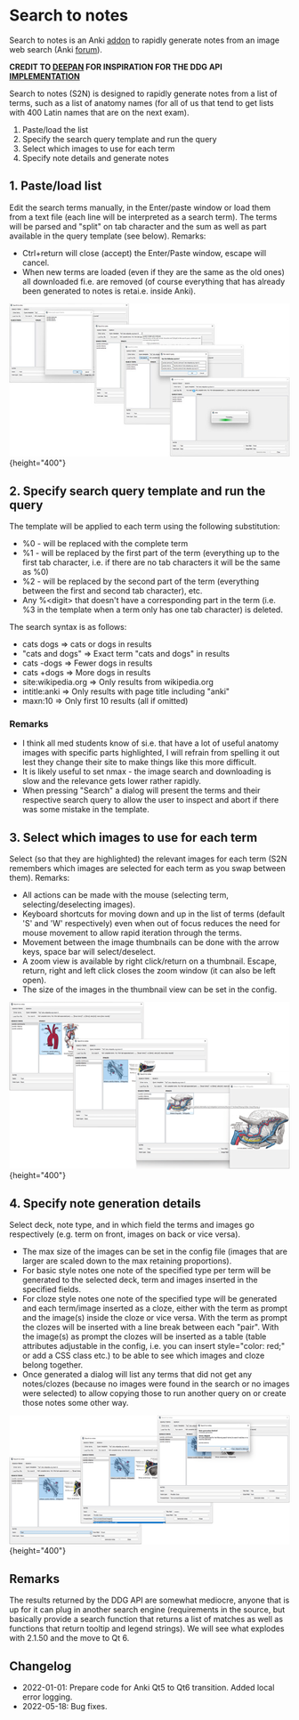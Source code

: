 # Search to notes

Search to notes is an Anki [addon](https://ankiweb.net/shared/info/1034341786) to rapidly generate notes from an image web search (Anki [forum](https://forums.ankiweb.net/t/search-to-notes-support-thread/16286)).

**CREDIT TO [DEEPAN](https://github.com/deepanprabhu) FOR INSPIRATION FOR THE DDG API [IMPLEMENTATION](https://github.com/deepanprabhu/duckduckgo-images-api)**

Search to notes (S2N) is designed to rapidly generate notes from a list of terms, such as a list of anatomy names (for all of us that tend to get lists with 400 Latin names that are on the next exam).

1. Paste/load the list
2. Specify the search query template and run the query
3. Select which images to use for each term
4. Specify note details and generate notes

## 1. Paste/load list

Edit the search terms manually, in the Enter/paste window or load them from a text file (each line will be interpreted as a search term). The terms will be parsed and "split" on tab character and the sum as well as part available in the query template (see below). Remarks:

- Ctrl+return will close (accept) the Enter/Paste window, escape will cancel.
- When new terms are loaded (even if they are the same as the old ones) all downloaded fi.e. are removed (of course everything that has already been generated to notes is retai.e. inside Anki).

![Step 2](https://github.com/TRIAEIOU/Search-to-notes/blob/main/Screenshots/1.jpeg?raw=true){height="400"}

## 2. Specify search query template and run the query

The template will be applied to each term using the following substitution:

- %0 - will be replaced with the complete term
- %1 - will be replaced by the first part of the term (everything up to the first tab character, i.e. if there are no tab characters it will be the same as %0)
- %2 - will be replaced by the second part of the term (everything between the first and second tab character), etc.
- Any %\<digit> that doesn't have a corresponding part in the term (i.e. %3 in the template when a term only has one tab character) is deleted.

The search syntax is as follows:

- cats dogs => cats or dogs in results
- "cats and dogs" => Exact term "cats and dogs" in results
- cats -dogs => Fewer dogs in results
- cats +dogs => More dogs in results
- site:wikipedia.org => Only results from wikipedia.org
- intitle:anki => Only results with page title including "anki"
- maxn:10 => Only first 10 results (all if omitted)

### Remarks

- I think all med students know of si.e. that have a lot of useful anatomy images with specific parts highlighted, I will refrain from spelling it out lest they change their site to make things like this more difficult.
- It is likely useful to set nmax - the image search and downloading is slow and the relevance gets lower rather rapidly.
- When pressing "Search" a dialog will present the terms and their respective search query to allow the user to inspect and abort if there was some mistake in the template.

## 3. Select which images to use for each term

Select (so that they are highlighted) the relevant images for each term (S2N remembers which images are selected for each term as you swap between them). Remarks:

- All actions can be made with the mouse (selecting term, selecting/deselecting images).
- Keyboard shortcuts for moving down and up in the list of terms (default 'S' and 'W' respectively) even when out of focus reduces the need for mouse movement to allow rapid iteration through the terms.
- Movement between the image thumbnails can be done with the arrow keys, space bar will select/deselect.
- A zoom view is available by right click/return on a thumbnail. Escape, return, right and left click closes the zoom window (it can also be left open).
- The size of the images in the thumbnail view can be set in the config.

![Step 3](https://github.com/TRIAEIOU/Search-to-notes/blob/main/Screenshots/2.png?raw=true){height="400"}

## 4. Specify note generation details

Select deck, note type, and in which field the terms and images go respectively (e.g. term on front, images on back or vice versa).

- The max size of the images can be set in the config file (images that are larger are scaled down to the max retaining proportions).
- For basic style notes one note of the specified type per term will be generated to the selected deck, term and images inserted in the specified fields.
- For cloze style notes one note of the specified type will be generated and each term/image inserted as a cloze, either with the term as prompt and the image(s) inside the cloze or vice versa. With the term as prompt the clozes will be inserted with a line break between each "pair". With the image(s) as prompt the clozes will be inserted as a table (table attributes adjustable in the config, i.e. you can insert style="color: red;" or add a CSS class etc.) to be able to see which images and cloze belong together.
- Once generated a dialog will list any terms that did not get any notes/clozes (because no images were found in the search or no images were selected) to allow copying those to run another query on or create those notes some other way.

![Step 4](https://github.com/TRIAEIOU/Search-to-notes/blob/main/Screenshots/3.png?raw=true){height="400"}

## Remarks

The results returned by the DDG API are somewhat mediocre, anyone that is up for it can plug in another search engine (requirements in the source, but basically provide a search function that returns a list of matches as well as functions that return tooltip and legend strings).
We will see what explodes with 2.1.50 and the move to Qt 6.

## Changelog

- 2022-01-01: Prepare code for Anki Qt5 to Qt6 transition. Added local error logging.
- 2022-05-18: Bug fixes.
